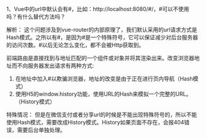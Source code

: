 1、Vue中的url中默认会有#，比如：http://localhost:8080/#/，#可以不使用吗？有什么替代方法吗？

解析：
这个问题涉及到vue-router的内部原理了，我们默认采用的url请求方式是Hash模式。之所以有#，是因为#是一个特殊符号，它可以保证减少对后台服务器的访问次数。#以后无论怎么变化，都不会被Http获取到。

前端路由是直接找到与地址匹配的一个组件或对象并将其渲染出来。改变浏览器地址而不向服务器发出请求有两种方式:
1. 在地址中加入#以欺骗浏览器，地址的改变是由于正在进行页内导航（Hash模式）
2. 使用H5的window.history功能，使用URL的Hash来模拟一个完整的URL。（History模式）

特殊情况：
但是在微信支付或者分享url的时候是不能出现特殊符号的，所以不能使用Hash模式，需要改成History模式。History如果页面不存在，会报404错误，需要后台单独处理。